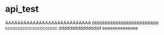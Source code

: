 # api_test

AAAAAAAAAAAAAAAAAAAAAAAAAAAA
bbbbbbbbbbbbbbbbbbbbbbbbb
ccccccccccccccccccccc
dddddddddddddddd
eeeeeeeeeeeeee
